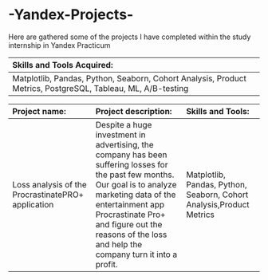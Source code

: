 # -Yandex-Projects-
Here are gathered some of the projects I have completed within the study internship in Yandex Practicum

| Skills and Tools Acquired: | 
| :-------------------- |
| Matplotlib, Pandas, Python, Seaborn, Сohort Analysis, Product Metrics, PostgreSQL, Tableau, ML, A/B-testing| 


| Project name: |Project description:| Skills and Tools:  |
| :-------------------- | :--------------------- |:---------------------------|
| Loss analysis of the ProcrastinatePRO+ application|  Despite a huge investment in advertising, the company has been suffering losses for the past few months.  Our goal is to analyze marketing data  of the entertainment app Procrastinate Pro+ and figure out the reasons of the loss and help the company turn it into a profit. | Matplotlib, Pandas, Python, Seaborn, Сohort Analysis,Product Metrics |
